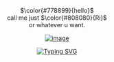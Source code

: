 <div align="center">

  $\color{#778899}{hello}$<br />
  call me just $\color{#808080}{Ri}$<br /> or whatever u want. 
  
<a href="https://ibb.co/GnX6Zhb"><img src="https://i.ibb.co/NtXv04H/image.png" alt="image" border="0"></a> 
    
  [![Typing SVG](https://readme-typing-svg.demolab.com?font=Pixelify+Sans&duration=7000&pause=100&color=808080&width=435&lines=i+don't+bite!!;please+sign+my+atabook!;thank+you!;:DDD)](https://git.io/typing-svg)
